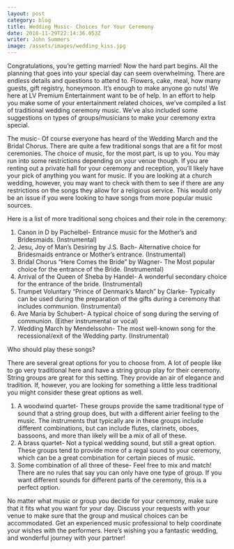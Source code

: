 ```yaml
---
layout: post
category: blog
title: Wedding Music- Choices for Your Ceremony
date: 2018-11-29T22:14:36.053Z
writer: John Summers
image: /assets/images/wedding_kiss.jpg
---
```

Congratulations, you’re getting married!  Now the hard part begins.  All the planning that goes into your special day can seem overwhelming.  There are endless details and questions to attend to.  Flowers, cake, meal, how many guests, gift registry, honeymoon.  It’s enough to make anyone go nuts!  We here at LV Premium Entertainment want to be of help.  In an effort to help you make some of your entertainment related choices, we’ve compiled a list of traditional wedding ceremony music.  We’ve also included some suggestions on types of groups/musicians to make your ceremony extra special.

The music- Of course everyone has heard of the Wedding March and the Bridal Chorus.  There are quite a few traditional songs that are a fit for most ceremonies.  The choice of music, for the most part, is up to you.  You may run into some restrictions depending on your venue though.  If you are renting out a private hall for your ceremony and reception, you’ll likely have your pick of anything you want for music.  If you are looking at a church wedding, however, you may want to check with them to see if there are any restrictions on the songs they allow for a religious service.  This would only be an issue if you were looking to have songs from more popular music sources.

Here is a list of more traditional song choices and their role in the ceremony:

1. Canon in D by Pachelbel- Entrance music for the Mother’s and Bridesmaids. (Instrumental)
2. Jesu, Joy of Man’s Desiring by J.S. Bach- Alternative choice for Bridesmaids entrance or Mother’s entrance. (Instrumental)
3. Bridal Chorus “Here Comes the Bride” by Wagner- The Most popular choice for the entrance of the Bride. (Instrumental)
4. Arrival of the Queen of Sheba by Handel- A wonderful secondary choice for the entrance of the bride. (Instrumental)
5. Trumpet Voluntary “Prince of Denmark’s March” by Clarke- Typically can be used during the preparation of the gifts during a ceremony that includes communion. (Instrumental)
6. Ave Maria by Schubert- A typical choice of song during the serving of communion. (Either instrumental or vocal)
7. Wedding March by Mendelssohn- The most well-known song for the recessional/exit of the Wedding party. (Instrumental)

Who should play these songs?

There are several great options for you to choose from.  A lot of people like to go very traditional here and have a string group play for their ceremony.  String groups are great for this setting.  They provide an air of elegance and tradition.  If, however, you are looking for something a little less traditional you might consider these great options as well.

1. A woodwind quartet- These groups provide the same traditional type of sound that a string group does, but with a different airier feeling to the music.  The instruments that typically are in these groups include different combinations, but can include flutes, clarinets, oboes, bassoons, and more than likely will be a mix of all of these.
2. A brass quartet- Not a typical wedding sound, but still a great option. These groups tend to provide more of a regal sound to your ceremony, which can be a great combination for certain pieces of music.
3. Some combination of all three of these- Feel free to mix and match!  There are no rules that say you can only have one type of group.  If you want different sounds for different parts of the ceremony, this is a perfect option.

No matter what music or group you decide for your ceremony, make sure that it fits what you want for your day.  Discuss your requests with your venue to make sure that the group and musical choices can be accommodated. Get an experienced music professional to help coordinate your wishes with the performers.  Here’s wishing you a fantastic wedding, and wonderful journey with your partner!

